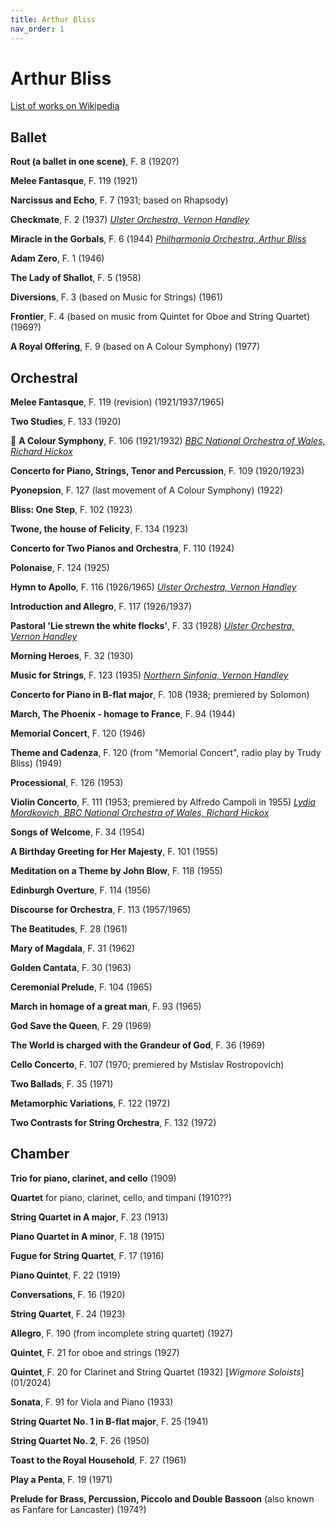 ```yaml
---
title: Arthur Bliss
nav_order: 1
---
```


# Arthur Bliss

[List of works on Wikipedia](https://en.wikipedia.org/wiki/List_of_compositions_by_Arthur_Bliss)

## Ballet

**Rout (a ballet in one scene)**, F. 8 (1920?)

**Melee Fantasque**, F. 119 (1921)

**Narcissus and Echo**, F. 7 (1931; based on Rhapsody)

**Checkmate**, F. 2 (1937) [*Ulster Orchestra, Vernon Handley*](http://www.tidal.com/track/12423573)

**Miracle in the Gorbals**, F. 6 (1944) [*Philharmonia Orchestra, Arthur Bliss*](http://www.tidal.com/track/12609063)

**Adam Zero**, F. 1 (1946)

**The Lady of Shallot**, F. 5 (1958)

**Diversions**, F. 3 (based on Music for Strings) (1961)

**Frontier**, F. 4 (based on music from Quintet for Oboe and String Quartet) (1969?)

**A Royal Offering**, F. 9 (based on A Colour Symphony) (1977)


## Orchestral

**Melee Fantasque**, F. 119 (revision) (1921/1937/1965)

**Two Studies**, F. 133 (1920)

:gem: **A Colour Symphony**, F. 106 (1921/1932) [*BBC National Orchestra of Wales, Richard Hickox*](http://www.tidal.com/track/12415262)

**Concerto for Piano, Strings, Tenor and Percussion**, F. 109 (1920/1923)

**Pyonepsion**, F. 127 (last movement of A Colour Symphony) (1922)

**Bliss: One Step**, F. 102 (1923)

**Twone, the house of Felicity**, F. 134 (1923)

**Concerto for Two Pianos and Orchestra**, F. 110 (1924)

**Polonaise**, F. 124 (1925)

**Hymn to Apollo**, F. 116 (1926/1965) [*Ulster Orchestra, Vernon Handley*](http://www.tidal.com/track/12423583)

**Introduction and Allegro**, F. 117 (1926/1937)

**Pastoral 'Lie strewn the white flocks'**, F. 33 (1928) [*Ulster Orchestra, Vernon Handley*](http://www.tidal.com/track/12423587)

**Morning Heroes**, F. 32 (1930)

**Music for Strings**, F. 123 (1935) [*Northern Sinfonia, Vernon Handley*](http://www.tidal.com/track/376371176)

**Concerto for Piano in B-flat major**, F. 108 (1938; premiered by Solomon)

**March, The Phoenix - homage to France**, F. 94 (1944)

**Memorial Concert**, F. 120 (1946)

**Theme and Cadenza**, F. 120 (from "Memorial Concert", radio play by Trudy Bliss) (1949)

**Processional**, F. 126 (1953)

**Violin Concerto**, F. 111 (1953; premiered by Alfredo Campoli in 1955) [*Lydia Mordkovich, BBC National Orchestra of Wales, Richard Hickox*](http://www.tidal.com/track/12415266)

**Songs of Welcome**, F. 34 (1954)

**A Birthday Greeting for Her Majesty**, F. 101 (1955)

**Meditation on a Theme by John Blow**, F. 118 (1955)

**Edinburgh Overture**, F. 114 (1956)

**Discourse for Orchestra**, F. 113 (1957/1965)

**The Beatitudes**, F. 28 (1961)

**Mary of Magdala**, F. 31 (1962)

**Golden Cantata**, F. 30 (1963)

**Ceremonial Prelude**, F. 104 (1965)

**March in homage of a great man**, F. 93 (1965)

**God Save the Queen**, F. 29 (1969)

**The World is charged with the Grandeur of God**, F. 36 (1969)

**Cello Concerto**, F. 107 (1970; premiered by Mstislav Rostropovich)

**Two Ballads**, F. 35 (1971)

**Metamorphic Variations**, F. 122 (1972)

**Two Contrasts for String Orchestra**, F. 132 (1972)


## Chamber

**Trio for piano, clarinet, and cello** (1909)

**Quartet** for piano, clarinet, cello, and timpani (1910??)

**String Quartet in A major**, F. 23 (1913)

**Piano Quartet in A minor**, F. 18 (1915)

**Fugue for String Quartet**, F. 17 (1916)

**Piano Quintet**, F. 22 (1919)

**Conversations**, F. 16 (1920)

**String Quartet**, F. 24 (1923)

**Allegro**, F. 190 (from incomplete string quartet) (1927)

**Quintet**, F. 21 for oboe and strings (1927)

**Quintet**, F. 20 for Clarinet and String Quartet (1932) [*Wigmore Soloists*] (01/2024)

**Sonata**, F. 91 for Viola and Piano (1933)

**String Quartet No. 1 in B-flat major**, F. 25 (1941)

**String Quartet No. 2**, F. 26 (1950)

**Toast to the Royal Household**, F. 27 (1961)

**Play a Penta**, F. 19 (1971)

**Prelude for Brass, Percussion, Piccolo and Double Bassoon** (also known as Fanfare for Lancaster) (1974?)


